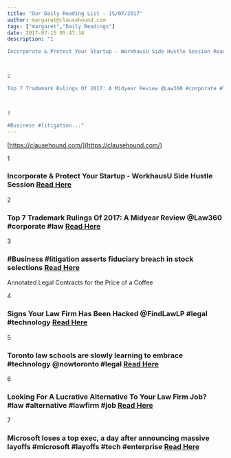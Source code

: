 ```yaml
---
title: "Our Daily Reading List - 15/07/2017"
author: margaret@clausehound.com
tags: ["margaret","Daily Readings"]
date: 2017-07-15 05:47:34
description: "1

Incorporate & Protect Your Startup - WorkhausU Side Hustle Session Read Here



2

Top 7 Trademark Rulings Of 2017: A Midyear Review @Law360 #corporate #law  Read Here



3

#Business #litigation..."
---
```


[https://clausehound.com/](https://clausehound.com/)

1

### Incorporate & Protect Your Startup - WorkhausU Side Hustle Session [Read Here](https://www.eventbrite.com/e/incorporate-protect-your-startup-workhausu-side-hustle-session-tickets-35934446898)

2

### Top 7 Trademark Rulings Of 2017: A Midyear Review @Law360 #corporate #law  [Read Here](https://goo.gl/dNr18U)

3

### #Business #litigation asserts fiduciary breach in stock selections  [Read Here](https://goo.gl/cmDZDT)

Annotated Legal Contracts
for the Price of a Coffee

4

### Signs Your Law Firm Has Been Hacked @FindLawLP #legal #technology  [Read Here](https://goo.gl/a2Hcxp)

5

### Toronto law schools are slowly learning to embrace #technology @nowtoronto #legal  [Read Here](https://goo.gl/JcSu4s)

6

### Looking For A Lucrative Alternative To Your Law Firm Job? #law #alternative #lawfirm #job [Read Here](http://abovethelaw.com/2017/07/looking-for-a-lucrative-alternative-to-your-law-firm-job/)

7

### Microsoft loses a top exec, a day after announcing massive layoffs #microsoft #layoffs #tech #enterprise [Read Here](http://www.businessinsider.com/microsoft-cio-jim-dubois-resigns-2017-7)